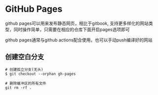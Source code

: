 # GitHub Pages

github pages可以用来发布静态网页，相比于gitbook, 支持更多样化的网站类型，同时操作简单，只需要在相应的仓库下面开启pages选项即可

github pages通常与github actions配合使用，也可以手动push编译好的网站


## 创建空白分支

```shell
# 创建孤立分支(无头)
$ git checkout --orphan gh-pages

# 删除缓冲区的所有文件
git rm -rf .
```